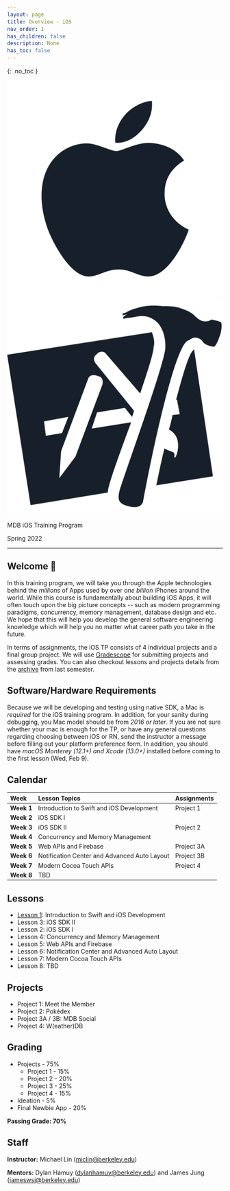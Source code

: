 ```yaml
---
layout: page
title: Overview - iOS 
nav_order: 1
has_children: false
description: None
has_toc: false
---
```


{: .no_toc }
<style>
    
</style>
<div class="banner-images-container">
<img 
    src="/assets/images/apple-fill.png"
    class="inline-centered-image"
/>
<img 
    src="/assets/images/xcode.png"
    class="inline-centered-image"
/>
</div>
<div class="page-title-container">
    <p class="page-title">MDB iOS Training Program</p>
    <p class="page-title-desc">Spring 2022</p>
</div>
<hr class="title-hr"/>

## Welcome 🎉

In this training program, we will take you through the Apple technologies behind the _millions_ of Apps used by over _one billion_ iPhones around the world. While this course is fundamentally about building iOS Apps, it will often touch upon the big picture concepts -- such as modern programming paradigms, concurrency, memory management, database design and etc. We hope that this will help you develop the general software engineering knowledge which will help you no matter what career path you take in the future.

In terms of assignments, the iOS TP consists of 4 individual projects and a final group project. We will use [Gradescope](https://www.gradescope.com) for submitting projects and assessing grades. You can also checkout lessons and projects details from the [archive](/ios-fa21/index/) from last semester.

## Software/Hardware Requirements

Because we will be developing and testing using native SDK, a Mac is _required_ for the iOS training program. In addition, for your sanity during debugging, you Mac model should be from _2016 or later_. If you are not sure whether your mac is enough for the TP, or have any general questions regarding choosing between iOS or RN, send the instructor a message before filling out your platform preference form. In addition, you should have _macOS Monterey (12.1+) and Xcode (13.0+)_ installed before coming to the first lesson (Wed, Feb 9).

## Calendar

| Week | Lesson Topics | Assignments |
| :---- | :----------------- | :---- |
| **Week 1** | Introduction to Swift and iOS Development | Project 1 |
| **Week 2** | iOS SDK I ||
| **Week 3** | iOS SDK II | Project 2 |
| **Week 4** | Concurrency and Memory Management ||
| **Week 5** | Web APIs and Firebase | Project 3A |
| **Week 6** | Notification Center and Advanced Auto Layout | Project 3B |
| **Week 7** | Modern Cocoa Touch APIs | Project 4 |
| **Week 8** | TBD |

<!-- ## Weekly OH Schedule

| Day | Time | Staff | Location |
| :---- | :----------------- | :----- | :---- |
| **Monday** | 3PM-4PM | Michael | [Zoom](https://berkeley.zoom.us/my/miclin) |
| **Tuesday** | 1PM-2PM | Suraj | [Zoom](https://berkeley.zoom.us/my/suraj.rao) |
| **Wednesday** | 4PM-5PM | Michael | [Zoom](https://berkeley.zoom.us/my/miclin) |
| **Thursday** | 3PM-4PM | Nick | [Zoom](https://berkeley.zoom.us/my/nickwangios) |
| **Friday** | 2PM-3PM | Allison | [Zoom](https://berkeley.zoom.us/my/allison.husain) | -->

## Lessons

- [Lesson 1](/ios/lessons/1/): Introduction to Swift and iOS Development
- Lesson 3: iOS SDK II
- Lesson 2: iOS SDK I
- Lesson 4: Concurrency and Memory Management
- Lesson 5: Web APIs and Firebase
- Lesson 6: Notification Center and Advanced Auto Layout
- Lesson 7: Modern Cocoa Touch APIs
- Lesson 8: TBD

## Projects

- Project 1: Meet the Member
- Project 2: Pokédex
- Project 3A / 3B: MDB Social
- Project 4: W(eather)DB

## Grading

- Projects - 75%
    - Project 1 - 15%
    - Project 2 - 20%
    - Project 3 - 25%
    - Project 4 - 15%
- Ideation - 5%
- Final Newbie App - 20%

**Passing Grade: 70%**
## Staff

**Instructor:** Michael Lin ([miclin@berkeley.edu](mailto:miclin@berkeley.edu))

**Mentors:** Dylan Hamuy ([dylanhamuy@berkeley.edu](mailto:dylanhamuy@berkeley.edu)) and James Jung ([jameswsj@berkeley.edu](mailto:jameswsj@berkeley.edu))
